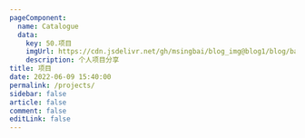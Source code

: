```yaml
---
pageComponent:
  name: Catalogue
  data:
    key: 50.项目
    imgUrl: https://cdn.jsdelivr.net/gh/msingbai/blog_img@blog1/blog/basic/app.png
    description: 个人项目分享
title: 项目
date: 2022-06-09 15:40:00
permalink: /projects/
sidebar: false
article: false
comment: false
editLink: false
---
```

